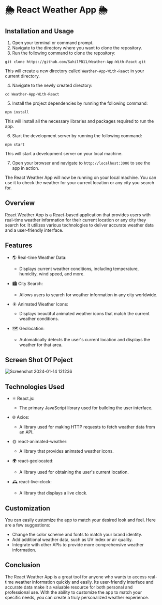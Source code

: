 # 🌦️ React Weather App 🌦️

## Installation and Usage

1. Open your terminal or command prompt.
2. Navigate to the directory where you want to clone the repository.
3. Run the following command to clone the repository:

```
git clone https://github.com/SahilPB11/Weather-App-With-React.git
```

This will create a new directory called `Weather-App-With-React` in your current directory.

4. Navigate to the newly created directory:

```
cd Weather-App-With-React
```

5. Install the project dependencies by running the following command:

```
npm install
```

This will install all the necessary libraries and packages required to run the app.

6. Start the development server by running the following command:

```
npm start
```

This will start a development server on your local machine.

7. Open your browser and navigate to `http://localhost:3000` to see the app in action.

The React Weather App will now be running on your local machine. You can use it to check the weather for your current location or any city you search for.

## Overview

React Weather App is a React-based application that provides users with real-time weather information for their current location or any city they search for. It utilizes various technologies to deliver accurate weather data and a user-friendly interface.

## Features

- 🌎 Real-time Weather Data:

  - Displays current weather conditions, including temperature, humidity, wind speed, and more.

- 🏙️ City Search:

  - Allows users to search for weather information in any city worldwide.

- ☀️ Animated Weather Icons:

  - Displays beautiful animated weather icons that match the current weather conditions.

- 🗺️ Geolocation:
  - Automatically detects the user's current location and displays the weather for that area.

## Screen Shot Of Poject
![Screenshot 2024-01-14 121236](https://github.com/SahilPB11/Weather-App-With-React/assets/132371638/eb8ce7c6-80f0-42d0-bcf5-95da290de7d1)

## Technologies Used

- ⚛️ React.js:

  - The primary JavaScript library used for building the user interface.

- 🌐 Axios:

  - A library used for making HTTP requests to fetch weather data from an API.

- 🌞 react-animated-weather:

  - A library that provides animated weather icons.

- 🌍 react-geolocated:

  - A library used for obtaining the user's current location.

- 🕰️ react-live-clock:
  - A library that displays a live clock.

## Customization

You can easily customize the app to match your desired look and feel. Here are a few suggestions:

- Change the color scheme and fonts to match your brand identity.
- Add additional weather data, such as UV index or air quality.
- Integrate with other APIs to provide more comprehensive weather information.

## Conclusion

The React Weather App is a great tool for anyone who wants to access real-time weather information quickly and easily. Its user-friendly interface and accurate data make it a valuable resource for both personal and professional use. With the ability to customize the app to match your specific needs, you can create a truly personalized weather experience.
